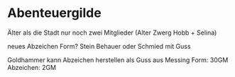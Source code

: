 # Abenteuergilde

Älter als die Stadt
nur noch zwei Mitglieder (Alter Zwerg Hobb + Selina)

neues Abzeichen Form?
Stein Behauer oder Schmied mit Guss

Goldhammer kann Abzeichen herstellen als Guss aus Messing
Form: 30GM
Abzeichen: 2GM
